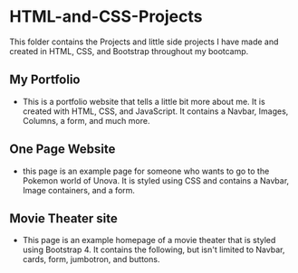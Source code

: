# HTML-and-CSS-Projects

This folder contains the Projects and little side projects I have made and created in HTML, CSS, and Bootstrap throughout my bootcamp.

## My Portfolio
* This is a portfolio website that tells a little bit more about me. It is created with HTML, CSS, and JavaScript. It contains a Navbar, Images, Columns, a form, and much more.


## One Page Website
* this page is an example page for someone who wants to go to the Pokemon world of Unova. It is styled using CSS and contains a Navbar, Image containers, and a form.


## Movie Theater site
* This page is an example homepage of a movie theater that is styled using Bootstrap 4. It contains the following, but isn't limited to Navbar, cards, form, jumbotron, and buttons. 
